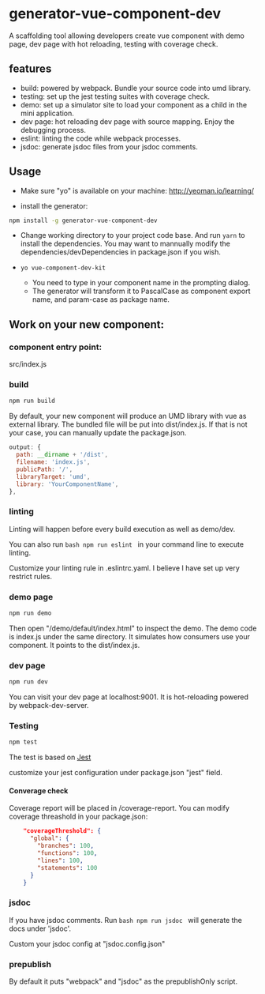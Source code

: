 # generator-vue-component-dev
A scaffolding tool allowing developers create vue component with demo page, dev page with hot reloading, testing with coverage check.

## features

- build: powered by webpack. Bundle your source code into umd library.
- testing: set up the jest testing suites with coverage check.
- demo: set up a simulator site to load your component as a child in the mini application.
- dev page: hot reloading dev page with source mapping. Enjoy the debugging process.
- eslint: linting the code while webpack processes.
- jsdoc: generate jsdoc files from your jsdoc comments.

## Usage

- Make sure "yo" is available on your machine: http://yeoman.io/learning/

- install the generator:

```bash
npm install -g generator-vue-component-dev
```

- Change working directory to your project code base. And run ```yarn``` to install the dependencies. You may want to mannually modify the dependencies/devDependencies in package.json if you wish.

- `yo vue-component-dev-kit`
  - You need to type in your component name in the prompting dialog.
  - The generator will transform it to PascalCase as component export name, and param-case as package name.

## Work on your new component:

### component entry point:

src/index.js

### build

```bash
npm run build
```

By default, your new component will produce an UMD library with vue as external library. The bundled file will be put into dist/index.js.
If that is not your case, you can manually update the package.json.

```javascript
output: {
  path: __dirname + '/dist',
  filename: 'index.js',
  publicPath: '/',
  libraryTarget: 'umd',
  library: 'YourComponentName',
},
```

### linting

Linting will happen before every build execution as well as demo/dev.

You can also run ```bash npm run eslint ``` in your command line to execute linting.

Customize your linting rule in .eslintrc.yaml. I believe I have set up very restrict rules.

### demo page

```bash
npm run demo
```

Then open "/demo/default/index.html" to inspect the demo. The demo code is index.js under the same directory.
It simulates how consumers use your component. It points to the dist/index.js.

### dev page

```bash
npm run dev
```

You can visit your dev page at localhost:9001. It is hot-reloading powered by webpack-dev-server.

### Testing

```bash
npm test
```

The test is based on [Jest](https://facebook.github.io/jest/)

customize your jest configuration under package.json "jest" field.

#### Converage check

Coverage report will be placed in /coverage-report.
You can modify coverage threashold in your package.json:

```json
    "coverageThreshold": {
      "global": {
        "branches": 100,
        "functions": 100,
        "lines": 100,
        "statements": 100
      }
    }
```

### jsdoc

If you have jsdoc comments. Run ```bash npm run jsdoc ``` will generate the docs under 'jsdoc'.

Custom your jsdoc config at "jsdoc.config.json"

### prepublish

By default it puts "webpack" and "jsdoc" as the prepublishOnly script.
